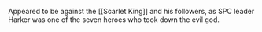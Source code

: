 Appeared to be against the [[Scarlet King]] and his followers, as SPC leader Harker was one of the seven heroes who took down the evil god.